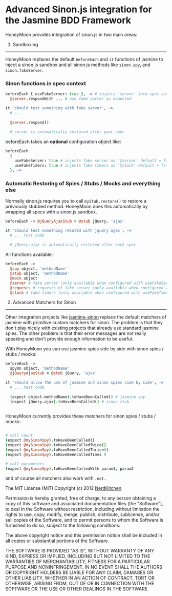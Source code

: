 Advanced Sinon.js integration for the Jasmine BDD Framework
===========================================================

HoneyMoon provides integration of sinon.js in two main areas:

1. Sandboxing
-------------
HoneyMoon replaces the default `beforeEach` and `it` functions of jasmine to inject a
sinon.js sandbox and all sinon.js methods like `sinon.spy`, and `sinon.fakeServer`.

### Sinon functions in spec context


```coffeescript
beforeEach { useFakeServer: true }, -> # injects 'server' into spec context
  @server.respondWith ... # use fake server as expected

it 'should test something with fake server', ->
  # ...
  
  @server.respond()
  
  # server is automatically restored after your spec
```

beforeEach takes an **optional** configuration object like:

```coffeescript
beforeEach
  { 
    useFakeServer: true # injects fake server as '@server' default = false
    useFakeTimers: true # injects fake timers as '@clock' default = false
  }, ->

```

### Automatic Restoring of Spies / Stubs / Mocks and everything else

Normally sinon.js requires you to call `myStub.restore()` to restore a previously stubbed method. 
HoneyMoon does this automatically by wrapping all specs with a sinon.js sandbox.

```coffeescript
beforeEach -> @jQueryAjaxStub = @stub jQuery, 'ajax'

it 'should test something related with jquery ajax', ->
  # ... test code
  
  # jQuery.ajax is automatically restored after each spec
```

All functions available:

```coffeescript
beforeEach ->
  @spy object, 'methodName'
  @stub object, 'methodName'
  @mock object
  @server # fake server (only available when configured with useFakeServer: true)
  @requests # requests of fake server (only available when configured with useFakeServer: true)
  @clock # fake timers (only available when configured with useFakeTimers: true)

```

2. Advanced Matchers for Sinon
------------------------------

Other integration projects like [jasmine-sinon](https://github.com/froots/jasmine-sinon) replace the default matchers
of jasmine with primitive custom matchers for sinon. The problem is that they don't play nicely with existing projects
that already use standard jasmine spies. The other problem is that their error messages are not really speaking and
don't provide enough information to be useful.

With HoneyMoon you can use jasmine spies side by side with sinon spies / stubs / mocks:

```coffeescript
beforeEach -> 
  spyOn object, 'methodName'
  @jQueryAjaxStub = @stub jQuery, 'ajax'

it 'should allow the use of jasmine and sinon spies side by side', ->
  # ... test code
  
  (expect object.methodName).toHaveBeenCalled() # jasmine spy
  (expect jQuery.ajax).toHaveBeenCalled() # sinon stub
  
```

HoneyMoon currently provides these matchers for sinon spies / stubs / mocks:

```coffeescript

# call count
(expect @mySinonSpy).toHaveBeenCalled()
(expect @mySinonSpy).toHaveBeenCalledTwice()
(expect @mySinonSpy).toHaveBeenCalledThrice()
(expect @mySinonSpy).toHaveBeenCalledTimes 9

# call parameters
(expect @mySinonSpy).toHaveBeenCalledWith param1, param2

```

and of course all matchers also work with `.not.`


The MIT License (MIT)
Copyright (c) 2012 [NerdKitchen](http://nerdkitchen.org)

Permission is hereby granted, free of charge, to any person obtaining a copy of this software and associated documentation files (the "Software"), to deal in the Software without restriction, including without limitation the rights to use, copy, modify, merge, publish, distribute, sublicense, and/or sell copies of the Software, and to permit persons to whom the Software is furnished to do so, subject to the following conditions:

The above copyright notice and this permission notice shall be included in all copies or substantial portions of the Software.

THE SOFTWARE IS PROVIDED "AS IS", WITHOUT WARRANTY OF ANY KIND, EXPRESS OR IMPLIED, INCLUDING BUT NOT LIMITED TO THE WARRANTIES OF MERCHANTABILITY, FITNESS FOR A PARTICULAR PURPOSE AND NONINFRINGEMENT. IN NO EVENT SHALL THE AUTHORS OR COPYRIGHT HOLDERS BE LIABLE FOR ANY CLAIM, DAMAGES OR OTHER LIABILITY, WHETHER IN AN ACTION OF CONTRACT, TORT OR OTHERWISE, ARISING FROM, OUT OF OR IN CONNECTION WITH THE SOFTWARE OR THE USE OR OTHER DEALINGS IN THE SOFTWARE.